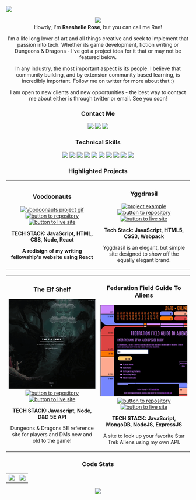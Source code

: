 <!-- HEADER -->
  <img align="center" src="https://github.com/raeplusplus/raeplusplus/blob/main/raeshelle_rose_banner.png">

  <p align="center">
    <img src="https://readme-typing-svg.herokuapp.com?color=ffd700&center=true&vCenter=true&lines=software+engineer;game+developer;fiction+writer;community+builder">
    <br>
    Howdy, I'm <strong>Raeshelle Rose</strong>, but you can call me Rae!
  </p>
  <p align="center">
    I'm a life long lover of art and all things creative and seek to implement that passion into tech. Whether its game development, fiction writing or Dungeons & Dragons - I've got a project idea for it that or may not be featured below.  
  </p>
  <p align="center">
  In any industry, the most important aspect is its people. I believe that community building, and by extension community based learning, is incredibly important. Follow me on twitter for more about that :)
  </p>
  <p align="center">
  I am open to new clients and new opportunities - the best way to contact me about either is through twitter or email. See you soon!
  </p>
  
<!-- SOCIALS -->
  <h3 align="center">Contact Me</h3>
  <p align="center">
    <a href="https://twitter.com/raeplusplus"><img src="https://img.shields.io/badge/Twitter-ffd700?&style=flat-square&logo=twitter&logoColor=black" height=25></a>
    <a href="mailto:raeplusplus@gmail.com"><img src="https://img.shields.io/badge/Email-ffd700?style=flat-square&logo=gmail&logoColor=black" height=25></a>
    <a href="https://www.linkedin.com/in/raeshellerose/"><img src="https://img.shields.io/badge/LinkedIn-ffd700?style=flat-square&logo=linkedin&logoColor=black" height=25></a>
    <!-- <a href="https://dev.to/raeplusplus"><img src="https://img.shields.io/badge/Download_Resume-ffd700?style=flat-square&logo=googledrive&logoColor=black" height=25></a> -->
  </p>


<!-- LANGUAGES/TOOLS -->
  
  <h3 align="center">Technical Skills</h3>
    <p align="center">
      <img src="https://img.shields.io/badge/HTML5-ffd700?style=flat-square&logo=html5&logoColor=black" height=25>
      <img src="https://img.shields.io/badge/CSS3-ffd700?style=flat-square&logo=css3&logoColor=black" height=25>
      <img src="https://img.shields.io/badge/JavaScript-ffd700?style=flat-square&logo=javascript&logoColor=black" height=25>
      <img src="https://img.shields.io/badge/Node.js-ffd700?style=flat-square&logo=nodedotjs&logoColor=black" height=25>
      <img src="https://img.shields.io/badge/React-ffd700?style=flat-square&logo=react&logoColor=black" height=25>
      <img src="https://img.shields.io/badge/Express.js-ffd700?style=flat-square&logo=express&logoColor=black" height=25>
      <img src="https://img.shields.io/badge/MongoDB-ffd700?style=flat-square&logo=mongodb&logoColor=black" height=25>
      <img src="https://img.shields.io/badge/Figma-ffd700?style=flat-square&logo=figma&logoColor=black" height=25>
      <img src="https://img.shields.io/badge/Visual_Studio-ffd700?style=flat-square&logo=visual%20studio&logoColor=black" height=25>
      <img src="https://img.shields.io/badge/GIT-ffd700?style=flat-square&logo=git&logoColor=black" height=25>
    </p>
  <!-- PROJECTS -->
  <h3 align="center">Highlighted Projects</h3>
<div align="center">
  <table>
      <tr>
        <td width="50%">
          <h3 align="center">Voodoonauts</h3>
          <p align="center">
            <a href="https://github.com/raeplusplus/voodoonauts" target="_blank" rel="noreferrer"> 
              <img src="https://github.com/raeplusplus/raeplusplus/blob/main/voodoonauts.gif" alt="Voodoonauts project gif"/> 
            </a>
            <span> 
              <a href="https://github.com/raeplusplus/voodoonauts" target="_blank" rel="noreferrer"">
                <img src="https://img.shields.io/badge/-CODE-ffd700?style=flat-square&logo=github&logoColor=000000" alt="button to repository" height ="25px">
              </a>
              <a href="https://voodoonauts.netlify.app/" target="_blank" rel="noreferrer">
                <img src="https://img.shields.io/badge/-WEBSITE-ffd700?style=flat-square" alt="button to live site" height="25px">
              </a> 
             </span>
            <p align="center">
             <strong> TECH STACK: JavaScript, HTML, CSS, Node, React<strong> 
            </p>
            <p align="center">
              A redisign of my writing fellowship's website using React
            </p>
          </p>
        </td>
        <td width="50%">
          <h3 align="center">Yggdrasil</h3>
          <p align="center">
            <a href="https://github.com/raeplusplus/yggdrasil" target="_blank" rel="noreferrer"> <img src="https://media.giphy.com/media/6gjHYgUgjpJxhD1JtA/giphy.gif" alt="project example"/> </a>
            <span> 
              <a href="https://github.com/raeplusplus/Yggdrasil" target="_blank" rel="noreferrer"">
                <img src="https://img.shields.io/badge/-CODE-ffd700?style=flat-square&logo=github&logoColor=000000" alt="button to repository" height ="25px">
              </a> 
              <a href="https://yggdrasilrealm.netlify.app/" target="_blank" rel="noreferrer"><img src="https://img.shields.io/badge/-WEBSITE-ffd700?style=flat-square" alt="button to live site" height="25px"></a> </span>
            <p align="center">
              <strong>Tech Stack: JavaScript, HTML5, CSS3, Webpack</strong>
            </p>
            <p align="center">
              Yggdrasil is an elegant, but simple site designed to show off the equally elegant brand.
            </p>
          </p>
        </td>
      </tr>
  </table>
  <table>
      <tr>
        <td width="50%">
          <h3 align="center">The Elf Shelf</h3>
          <p align="center">
            <a href="https://github.com/raeplusplus/the-elf-shelf-dnd" target="_blank" rel="noreferrer"> <img src="https://github.com/raeplusplus/the-elf-shelf-dnd/blob/main/the-elf-shelf.gif" alt="project example"/> </a>
            <span> 
            <a href="https://github.com/raeplusplus/the-elf-shelf-dnd" target="_blank" rel="noreferrer"">
              <img src="https://img.shields.io/badge/-CODE-ffd700?style=flat-square&logo=github&logoColor=000000" alt="button to repository" height ="25px">
            </a>  
            <a href="https://theelfshelf.netlify.app/" target="_blank" rel="noreferrer">
              <img src="https://img.shields.io/badge/-WEBSITE-ffd700?style=flat-square" alt="button to live site" height="25px">
              </a> 
              </span>
            <p align="center">
              <strong>TECH STACK: Javascript, Node, D&D 5E API</strong>
            </p>
            <p align="center">
              Dungeons & Dragons 5E reference site for players and DMs new and old to the game!
            </p>
          </p>
        </td>
         <td width="50%">
          <h3 align="center">Federation Field Guide To Aliens</h3>
          <p align="center">
            <a href="https://github.com/raeplusplus/star-trek-app" target="_blank" rel="noreferrer"> <img src="https://github.com/raeplusplus/star-trek-app/blob/main/star-trek-app.gif" alt="project example"/> </a>
            <span> <a href="https://github.com/raeplusplus/star-trek-app" target="_blank" rel="noreferrer""><img src="https://img.shields.io/badge/-CODE-ffd700?style=flat-square&logo=github&logoColor=000000" alt="button to repository" height ="25px"></a>  <a href="https://federationfieldguide.netlify.app/" target="_blank" rel="noreferrer"><img src="https://img.shields.io/badge/-WEBSITE-ffd700?style=flat-square" alt="button to live site" height="25px"></a> </span>
            <p align="center">
              <strong>TECH STACK: JavaScript, MongoDB, NodeJS, ExpressJS</strong>
            </p>
            <p align="center">
              A site to look up your favorite Star Trek Aliens using my own API.
            </p>
          </p>
        </td>
      </tr>
  </table>
</div>
<!-- Code Stats -->
<h3 align="center">Code Stats</h3>
  <div align="center">
  <table>
    <tr>
      <td width="50%">
    <img src="https://github-readme-streak-stats.herokuapp.com?user=raeplusplus&theme=Javascript-dark&date_format=j%20M%5B%20Y%5D&hide_border=true">
      </td>
      <td width="50%">
    <img src="https://github-readme-stats.vercel.app/api?username=raeplusplus&show_icons=false&bg_color=000000&hide_border=true&text_color=ffea00&title_color=ffffff&include_all_commits=true&count_private=true">
    </td>
    </tr>
    </table>
    <img src="https://activity-graph.herokuapp.com/graph?username=raeplusplus&bg_color=000000&color=ffd700&line=b39700&point=ffea00&hide_border=true&title_color=">
  </p>
